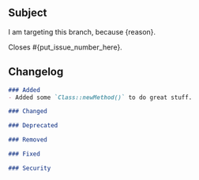 <!-- THE PR TEMPLATE IS NOT AN OPTION. DO NOT DELETE IT, MAKE SURE YOU READ AND EDIT IT! -->
## Subject

<!-- Describe your Pull Request content here -->

<!--
    Show us you choose the right branch.
    Different branches are used for different things :
    - 3.x is for everything backwards compatible, like patches, features and deprecation notices
    - master is for deprecation removals and other changes that cannot be done without a BC-break
    More details here: https://github.com/sonata-project/SonataMediaBundle/blob/3.x/CONTRIBUTING.md#the-base-branch
-->
I am targeting this branch, because {reason}.

<!--
    Specify which issues will be fixed/closed.
    Remove it if this is not related.
-->

Closes #{put_issue_number_here}.

## Changelog

<!-- MANDATORY
    Fill the changelog part inside the code block.
    Follow this schema: http://keepachangelog.com/
    This will end up on https://github.com/sonata-project/SonataMediaBundle/releases,
    please keep it short and clear and to the point
-->

<!--
    If you are updating something that doesn't require
    a release, you can delete the whole "Changelog" section.
    (eg. update to docs, tests)
-->

<!-- REMOVE EMPTY SECTIONS -->
```markdown
### Added
- Added some `Class::newMethod()` to do great stuff.

### Changed

### Deprecated

### Removed

### Fixed

### Security
```

<!--
    If this is a work in progress, uncomment the "To do" section.
    You can add as many tasks as you want.
    If some are not relevant, just remove them.
-->
<!--
## To do

- [ ] Update the tests;
- [ ] Update the documentation;
- [ ] Add an upgrade note.
-->
